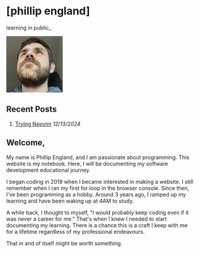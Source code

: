 # [phillip england]

<p>learning in public<the-blinker rate='1000'>_</the-blinker></p>

<div class="relative rounded border-gray-300 w-[150px]">
    <img src="/static/img/me2.jpg" class="w-[150px] rounded" />
</div>

<random-beads count='12'></random-beads>

## Recent Posts
1. [Trying Neovim](/post/trying-neovim) *12/13/2024*

## Welcome,

My name is Phillip England, and I am passionate about programming. This website is my notebook. Here, I will be documenting my software development educational journey.

I began coding in 2019 when I became interested in making a website. I still remember when I ran my first for loop in the browser console. Since then, I've been programming as a hobby. Around 3 years ago, I ramped up my learning and have been waking up at 4AM to study.

A while back, I thought to myself, "I would probably keep coding even if it was never a career for me." That's when I knew I needed to start documenting my learning. There is a chance this is a craft I keep with me for a lifetime regardless of my professional endeavours.

That in and of itself might be worth something.